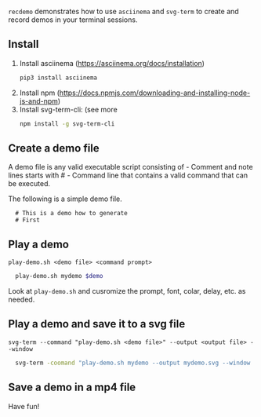 
`recdemo` demonstrates how to use `asciinema` and `svg-term` to create and record demos in your terminal sessions. 

## Install
1. Install asciinema (https://asciinema.org/docs/installation)
      ```sh
      pip3 install asciinema
      ```
3. Install npm (https://docs.npmjs.com/downloading-and-installing-node-js-and-npm)
4. Install svg-term-cli: (see more 
      ```sh
      npm install -g svg-term-cli
      ```
## Create a demo file
  A demo file is any valid executable script consisting of 
    - Comment and note lines starts with #
    - Command line that contains a valid command that can be executed.
  
  The following  is a simple demo file.
```
  # This is a demo how to generate 
  # First 
```
## Play a demo
   `play-demo.sh <demo file> <command prompt>` 
   
 ```sh
   play-demo.sh mydemo $demo
```
Look at `play-demo.sh` and cusromize the prompt, font, colar, delay, etc. as needed.

## Play a demo and save it  to a svg file
   `svg-term --command "play-demo.sh <demo file>" --output <output file> --window`
   ``` sh
     svg-term -coomand "play-demo.sh mydemo --output mydemo.svg --window
   ```
## Save a demo in a mp4 file


Have fun!

